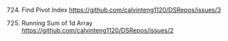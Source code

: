 724. Find Pivot Index
https://github.com/calvinteng1120/DSRepos/issues/3

1480. Running Sum of 1d Array
https://github.com/calvinteng1120/DSRepos/issues/2
